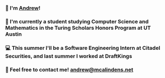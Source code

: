 ### 👋 I'm [Andrew](https://www.linkedin.com/in/andrewmcalinden/)!
### 📕 I'm currently a student studying Computer Science and Mathematics in the Turing Scholars Honors Program at UT Austin
### 💻 This summer I'll be a Software Engineering Intern at Citadel Securities, and last summer I worked at DraftKings
### 💬 Feel free to contact me! andrew@mcalindens.net

<!--
![Anurag's GitHub stats](https://github-readme-stats.vercel.app/api?username=andrewmcalinden&count_private=true&show_icons=true&theme=tokyonight)

[![Top Langs](https://github-readme-stats.vercel.app/api/top-langs/?username=andrewmcalinden)](https://github.com/anuraghazra/github-readme-stats)



**andrewmcalinden/andrewmcalinden** is a ✨ _special_ ✨ repository because its `README.md` (this file) appears on your GitHub profile.

Here are some ideas to get you started:

- 🔭 I’m currently working on ...
- 🌱 I’m currently learning ...
- 👯 I’m looking to collaborate on ...
- 🤔 I’m looking for help with ...
- 💬 Ask me about ...
- 📫 How to reach me: ...
- 😄 Pronouns: ...
- ⚡ Fun fact: ...
-->
